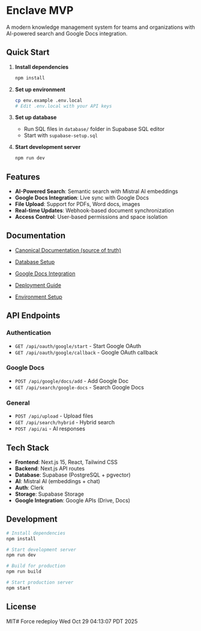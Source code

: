 # Enclave MVP

A modern knowledge management system for teams and organizations with AI-powered search and Google Docs integration.

## Quick Start

1. **Install dependencies**
   ```bash
   npm install
   ```

2. **Set up environment**
   ```bash
   cp env.example .env.local
   # Edit .env.local with your API keys
   ```

3. **Set up database**
   - Run SQL files in `database/` folder in Supabase SQL editor
   - Start with `supabase-setup.sql`

4. **Start development server**
   ```bash
   npm run dev
   ```

## Features

- **AI-Powered Search**: Semantic search with Mistral AI embeddings
- **Google Docs Integration**: Live sync with Google Docs
- **File Upload**: Support for PDFs, Word docs, images
- **Real-time Updates**: Webhook-based document synchronization
- **Access Control**: User-based permissions and space isolation

## Documentation

- [Canonical Documentation (source of truth)](docs/CANONICAL_DOCUMENTATION.md)

- [Database Setup](docs/DATABASE_SETUP.md)
- [Google Docs Integration](docs/GOOGLE_DOCS_SETUP.md)
- [Deployment Guide](docs/DEPLOYMENT.md)
- [Environment Setup](docs/ENVIRONMENT.md)

## API Endpoints

### Authentication
- `GET /api/oauth/google/start` - Start Google OAuth
- `GET /api/oauth/google/callback` - Google OAuth callback

### Google Docs
- `POST /api/google/docs/add` - Add Google Doc
- `GET /api/search/google-docs` - Search Google Docs

### General
- `POST /api/upload` - Upload files
- `GET /api/search/hybrid` - Hybrid search
- `POST /api/ai` - AI responses

## Tech Stack

- **Frontend**: Next.js 15, React, Tailwind CSS
- **Backend**: Next.js API routes
- **Database**: Supabase (PostgreSQL + pgvector)
- **AI**: Mistral AI (embeddings + chat)
- **Auth**: Clerk
- **Storage**: Supabase Storage
- **Google Integration**: Google APIs (Drive, Docs)

## Development

```bash
# Install dependencies
npm install

# Start development server
npm run dev

# Build for production
npm run build

# Start production server
npm start
```

## License

MIT# Force redeploy Wed Oct 29 04:13:07 PDT 2025
